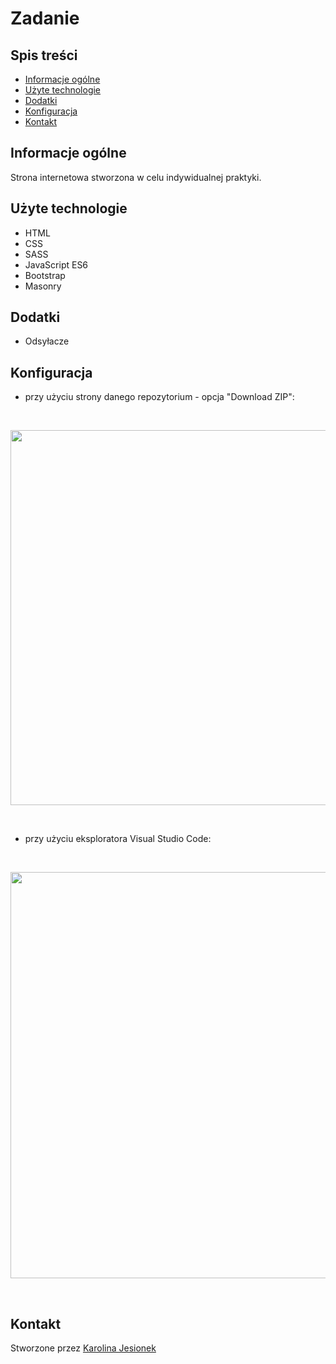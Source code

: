 # Zadanie

## Spis treści
* [Informacje ogólne](#informacje-ogólne)
* [Użyte technologie](#użyte-technologie)
* [Dodatki](#dodatki)
* [Konfiguracja](#konfiguracja)
* [Kontakt](#kontakt)

## Informacje ogólne
Strona internetowa stworzona w celu indywidualnej praktyki.

## Użyte technologie
* HTML
* CSS
* SASS
* JavaScript ES6
* Bootstrap
* Masonry

## Dodatki
* Odsyłacze

## Konfiguracja
* przy użyciu strony danego repozytorium - opcja "Download ZIP":

<br/>
<p align="center">
  <img width="600" src="img/screen1.png">
</p>
<br/>

* przy użyciu eksploratora Visual Studio Code:

<br/>
<p align="center">
  <img width="650" src="img/screen2.png">
</p>
<br/>

## Kontakt
Stworzone przez [Karolina Jesionek](mailto:karolina.anna.jesionek@gmail.com) 

